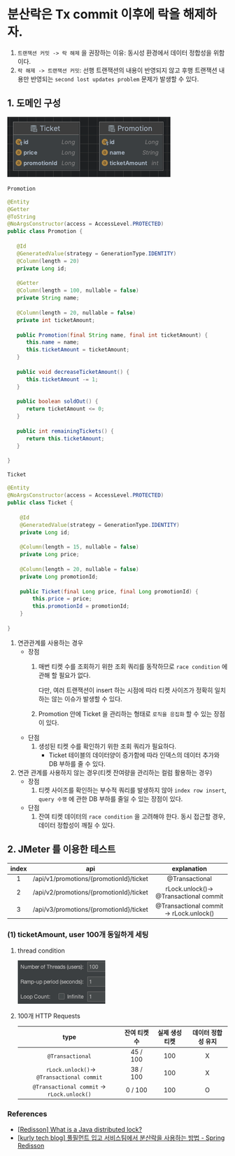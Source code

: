 # 분산락은 Tx commit 이후에 락을 해제하자.

1. `트랜잭션 커밋 -> 락 해제` 을 권장하는 이유: 동시성 환경에서 데이터 정합성을 위함이다.
2. `락 해제 -> 트랜잭션 커밋`: 선행 트랜잭션의 내용이 반영되지 않고 후행 트랜잭션 내용만 반영되는  `second lost updates problem` 문제가 발생할 수 있다. 

## 1. 도메인 구성

![도메인 이미지](./images/img01.png)

`Promotion`

```java
@Entity
@Getter
@ToString
@NoArgsConstructor(access = AccessLevel.PROTECTED)
public class Promotion {

   @Id
   @GeneratedValue(strategy = GenerationType.IDENTITY)
   @Column(length = 20)
   private Long id;

   @Getter
   @Column(length = 100, nullable = false)
   private String name;

   @Column(length = 20, nullable = false)
   private int ticketAmount;

   public Promotion(final String name, final int ticketAmount) {
      this.name = name;
      this.ticketAmount = ticketAmount;
   }

   public void decreaseTicketAmount() {
      this.ticketAmount -= 1;
   }

   public boolean soldOut() {
      return ticketAmount <= 0;
   }

   public int remainingTickets() {
      return this.ticketAmount;
   }

}
```

`Ticket`

```java
@Entity
@NoArgsConstructor(access = AccessLevel.PROTECTED)
public class Ticket {

    @Id
    @GeneratedValue(strategy = GenerationType.IDENTITY)
    private Long id;

    @Column(length = 15, nullable = false)
    private Long price;

    @Column(length = 20, nullable = false)
    private Long promotionId;

    public Ticket(final Long price, final Long promotionId) {
        this.price = price;
        this.promotionId = promotionId;
    }

}
```

1. 연관관계를 사용하는 경우
   - 장점
     1. 매번 티켓 수를 조회하기 위한 조회 쿼리를 동작하므로 `race condition` 에 관해 할 필요가 없다. 

        다만, 여러 트랜잭션이 insert 하는 시점에 따라 티켓 사이즈가 정확히 일치하는 않는 이슈가 발생할 수 있다.
     
     2. Promotion 안에 Ticket 을 관리하는 형태로 `로직을 응집화` 할 수 있는 장점이 있다.
   - 단점
     1. 생성된 티켓 수를 확인하기 위한 조회 쿼리가 필요하다.
        - Ticket 테이블의 데이터양이 증가함에 따라 인덱스의 데이터 추가와 DB 부하를 줄 수 있다.
2. 연관 관계를 사용하지 않는 경우(티켓 잔여량을 관리하는 컬럼 활용하는 경우)
   - 장점
     1. 티켓 사이즈를 확인하는 부수적 쿼리를 발생하지 않아 `index row insert`, `query 수행` 에 관한 DB 부하를 줄일 수 있는 장점이 있다.
   - 단점
     1. 잔여 티켓 데이터의 `race condition` 을 고려해야 한다. 동시 접근할 경우, 데이터 정합성이 깨질 수 있다.

## 2. JMeter 를 이용한 테스트

|  index  |                   api                   | explanation  |
|:-------:|:---------------------------------------:|:--------:|
|    1    | /api/v1/promotions/{promotionId}/ticket | @Transactional |
|    2    |   /api/v2/promotions/{promotionId}/ticket   | rLock.unlock()-> @Transactional commit |
|    3    |   /api/v3/promotions/{promotionId}/ticket   | @Transactional commit -> rLock.unlock() |

### (1) ticketAmount, user 100개 동일하게 세팅

1. thread condition

    ![1000 users](./images/img02.png)

2. 100개 HTTP Requests

    |                    type                     | 잔여 티켓 수  | 실제 생성 티켓 | 데이터 정합성 유지 |
    |:-------------------------------------------:|:--------:|:--------:|:----------:|
    |              `@Transactional`               | 45 / 100 |   100    |     X      |
    | ` rLock.unlock()`→ `@Transactional commit`  | 38 / 100 |   100    |     X      |
    | `@Transactional commit` → `rLock.unlock()` | 0 / 100 | 100 | O


### References

- [[Redisson] What is a Java distributed lock?](https://redisson.org/glossary/java-distributed-lock.html)
- [[kurly tech blog] 풀필먼트 입고 서비스팀에서 분산락을 사용하는 방법 - Spring Redisson](https://helloworld.kurly.com/blog/distributed-redisson-lock/)
